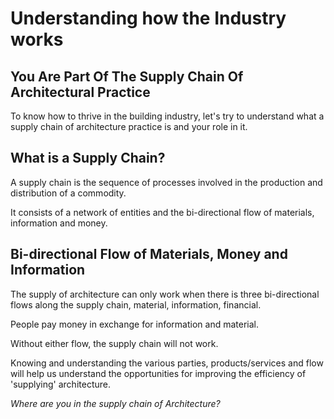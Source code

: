 # Understanding how the Industry works

## You Are Part Of The Supply Chain Of Architectural Practice

To know how to thrive in the building industry, let's try to understand what a supply chain of architecture practice is and your role in it.

## What is a Supply Chain?

A supply chain is the sequence of processes involved in the production and distribution of a commodity.

It consists of a network of entities and the bi-directional flow of materials, information and money.

## Bi-directional Flow of Materials, Money and Information

The supply of architecture can only work when there is three bi-directional flows along the supply chain, material, information, financial.

People pay money in exchange for information and material.

Without either flow, the supply chain will not work.

Knowing and understanding the various parties, products/services and flow will help us understand the opportunities for improving the efficiency of 'supplying' architecture.

_Where are you in the supply chain of Architecture?_

